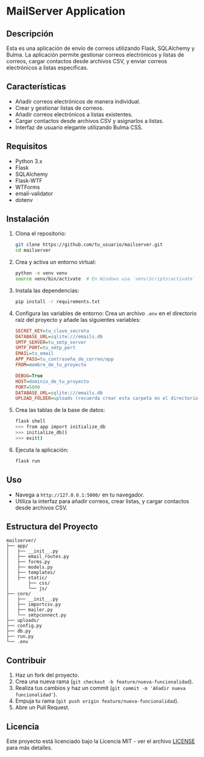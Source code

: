 # MailServer Application

## Descripción
Esta es una aplicación de envío de correos utilizando Flask, SQLAlchemy y Bulma. La aplicación permite gestionar correos electrónicos y listas de correos, cargar contactos desde archivos CSV, y enviar correos electrónicos a listas específicas.

## Características
- Añadir correos electrónicos de manera individual.
- Crear y gestionar listas de correos.
- Añadir correos electrónicos a listas existentes.
- Cargar contactos desde archivos CSV y asignarlos a listas.
- Interfaz de usuario elegante utilizando Bulma CSS.

## Requisitos
- Python 3.x
- Flask
- SQLAlchemy
- Flask-WTF
- WTForms
- email-validator
- dotenv

## Instalación
1. Clona el repositorio:
    ```bash
    git clone https://github.com/tu_usuario/mailserver.git
    cd mailserver
    ```

2. Crea y activa un entorno virtual:
    ```bash
    python -m venv venv
    source venv/bin/activate  # En Windows usa `venv\Scripts\activate`
    ```

3. Instala las dependencias:
    ```bash
    pip install -r requirements.txt
    ```

4. Configura las variables de entorno:
    Crea un archivo `.env` en el directorio raíz del proyecto y añade las siguientes variables:
    ```ini
    SECRET_KEY=tu_clave_secreta
    DATABASE_URL=sqlite:///emails.db
    SMTP_SERVER=tu_smtp_server
    SMTP_PORT=tu_smtp_port
    EMAIL=tu_email
    APP_PASS=tu_contraseña_de_correo/app
    FROM=mombre_de_tu_proyecto
    
    DEBUG=True
    HOST=dominio_de_tu_proyecto
    PORT=5000
    DATABASE_URL=sqlite:///emails.db
    UPLOAD_FOLDER=uploads (recuerda crear esta carpeta en el directorio raíz)
    ```

5. Crea las tablas de la base de datos:
    ```bash
    flask shell
    >>> from app import initialize_db
    >>> initialize_db()
    >>> exit()
    ```

6. Ejecuta la aplicación:
    ```bash
    flask run
    ```

## Uso
- Navega a `http://127.0.0.1:5000/` en tu navegador.
- Utiliza la interfaz para añadir correos, crear listas, y cargar contactos desde archivos CSV.

## Estructura del Proyecto
```
mailserver/
├── app/
│   ├── __init__.py
│   ├── email_routes.py
│   ├── forms.py
│   ├── models.py
│   ├── templates/
│   ├── static/
│       ├── css/
│       └── js/
├── core/
│   ├── __init__.py
│   ├── importcsv.py
│   ├── mailer.py
│   └── smtpconnect.py
├── uploads/
├── config.py
├── db.py
├── run.py
└── .env
```

## Contribuir
1. Haz un fork del proyecto.
2. Crea una nueva rama (`git checkout -b feature/nueva-funcionalidad`).
3. Realiza tus cambios y haz un commit (`git commit -m 'Añadir nueva funcionalidad'`).
4. Empuja tu rama (`git push origin feature/nueva-funcionalidad`).
5. Abre un Pull Request.

## Licencia
Este proyecto está licenciado bajo la Licencia MIT - ver el archivo [LICENSE](LICENSE) para más detalles.